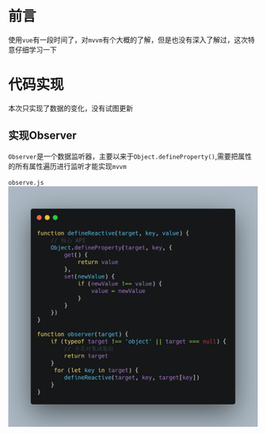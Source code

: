 # 前言

使用`vue`有一段时间了，对`mvvm`有个大概的了解，但是也没有深入了解过，这次特意仔细学习一下
# 代码实现
本次只实现了数据的变化，没有试图更新
##  实现Observer
`Observer`是一个数据监听器，主要以来于`Object.defineProperty()`,需要把属性的所有属性遍历进行监听才能实现`mvvm`

`observe.js`
![](/img/js/mvvm/01.png)